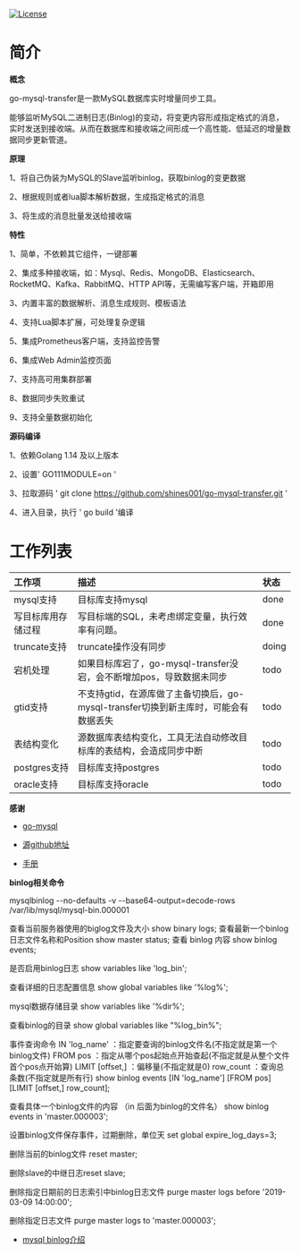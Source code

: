 [![License](https://img.shields.io/badge/license-Apache%202-4EB1BA.svg)](https://www.apache.org/licenses/LICENSE-2.0.html)

# 简介

**概念**

go-mysql-transfer是一款MySQL数据库实时增量同步工具。

能够监听MySQL二进制日志(Binlog)的变动，将变更内容形成指定格式的消息，实时发送到接收端。从而在数据库和接收端之间形成一个高性能、低延迟的增量数据同步更新管道。

**原理**

1、将自己伪装为MySQL的Slave监听binlog，获取binlog的变更数据

2、根据规则或者lua脚本解析数据，生成指定格式的消息

3、将生成的消息批量发送给接收端


**特性**

1、简单，不依赖其它组件，一键部署

2、集成多种接收端，如：Mysql、Redis、MongoDB、Elasticsearch、RocketMQ、Kafka、RabbitMQ、HTTP API等，无需编写客户端，开箱即用

3、内置丰富的数据解析、消息生成规则、模板语法

4、支持Lua脚本扩展，可处理复杂逻辑

5、集成Prometheus客户端，支持监控告警

6、集成Web Admin监控页面

7、支持高可用集群部署

8、数据同步失败重试

9、支持全量数据初始化



**源码编译**

1、依赖Golang 1.14 及以上版本

2、设置' GO111MODULE=on '

3、拉取源码 ' git clone https://github.com/shines001/go-mysql-transfer.git '

4、进入目录，执行 ' go build '编译




# 工作列表

| 工作项 |  描述   |  状态 |
| :------ | :------ | :------ |
| mysql支持| 目标库支持mysql|done|
| 写目标库用存储过程|写目标端的SQL，未考虑绑定变量，执行效率有问题。|done|
| truncate支持 |truncate操作没有同步  |doing|
| 宕机处理 |  如果目标库宕了，go-mysql-transfer没宕，会不断增加pos，导致数据未同步 |todo|
| gtid支持  |不支持gtid，在源库做了主备切换后，go-mysql-transfer切换到新主库时，可能会有数据丢失|todo| 
| 表结构变化| 源数据库表结构变化，工具无法自动修改目标库的表结构，会造成同步中断|todo|
| postgres支持 | 目标库支持postgres | todo|
| oracle支持 | 目标库支持oracle| todo|


**感谢**

* [go-mysql](https://github.com/siddontang/go-mysql)

* [源github地址](https://github.com/wj596/go-mysql-transfer)

* [手册](https://www.kancloud.cn/wj596/go-mysql-transfer/2064425)

 
 
 **binlog相关命令**

mysqlbinlog  --no-defaults   -v --base64-output=decode-rows /var/lib/mysql/mysql-bin.000001

查看当前服务器使用的biglog文件及大小  show binary logs;
查看最新一个binlog日志文件名称和Position    show master status;
查看 binlog 内容  show binlog events;

是否启用binlog日志  show variables like 'log_bin';

查看详细的日志配置信息  show global variables like '%log%';

mysql数据存储目录  show variables like '%dir%';

查看binlog的目录  show global variables like "%log_bin%";


事件查询命令
 IN 'log_name' ：指定要查询的binlog文件名(不指定就是第一个binlog文件)
 FROM pos ：指定从哪个pos起始点开始查起(不指定就是从整个文件首个pos点开始算)
 LIMIT [offset,] ：偏移量(不指定就是0)
 row_count ：查询总条数(不指定就是所有行)
show binlog events [IN 'log_name'] [FROM pos] [LIMIT [offset,] row_count];

查看具体一个binlog文件的内容 （in 后面为binlog的文件名）    show binlog events in 'master.000003';

设置binlog文件保存事件，过期删除，单位天   set global expire_log_days=3; 

删除当前的binlog文件   reset master; 

删除slave的中继日志reset slave;

删除指定日期前的日志索引中binlog日志文件  purge master logs before '2019-03-09 14:00:00';

删除指定日志文件   purge master logs to 'master.000003';


* [mysql binlog介绍](https://blog.csdn.net/wwwdc1012/article/details/88373440)
   
